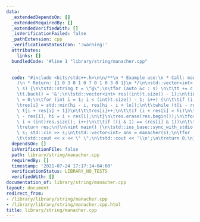 ```yaml
---
data:
  _extendedDependsOn: []
  _extendedRequiredBy: []
  _extendedVerifiedWith: []
  _isVerificationFailed: false
  _pathExtension: cpp
  _verificationStatusIcon: ':warning:'
  attributes:
    links: []
  bundledCode: '#line 1 "library/string/manacher.cpp"

    '
  code: "#include <bits/stdc++.h>\n\n/**\n * Example use:\n * Call: manacher(\"abacaba\"\
    )\n * Return: {1 0 3 0 1 0 7 0 1 0 3 0 1}\n */\n\nstd::vector<int> manacher(std::string\
    \ s) {\n\tstd::string t = \"@\";\n\tfor (auto &c : s) \n\t\tt += c, t += '#';\n\
    \tt.back() = '&';\n\tstd::vector<int> res((int)t.size() - 1);\n\tint lo = 0, hi\
    \ = 0;\n\tfor (int i = 1; i < (int)t.size() - 1; i++) {\n\t\tif (i != 1)\n\t\t\
    \tres[i] = std::min(hi - i, res[hi - i + lo]);\n\t\twhile (t[i - res[i] - 1] ==\
    \ t[i + res[i] + 1])\n\t\t\tres[i]++;\n\t\tif (i + res[i] > hi)\n\t\t\tlo = i\
    \ - res[i], hi = i + res[i];\n\t}\n\tres.erase(res.begin());\n\tfor (int i = 0;\
    \ i < (int)res.size(); i++)\n\t\tif ((i & 1) == (res[i] & 1))\n\t\t\tres[i]++;\n\
    \treturn res;\n}\n\nint main() {\n\tstd::ios_base::sync_with_stdio(0);\n\tstd::string\
    \ s; std::cin >> s;\n\tstd::vector<int> ans = manacher(s);\n\tfor (int &x : ans)\n\
    \t\tstd::cout << x << \" \";\n\tstd::cout << '\\n';\n\treturn 0;\n}   "
  dependsOn: []
  isVerificationFile: false
  path: library/string/manacher.cpp
  requiredBy: []
  timestamp: '2021-07-24 17:17:14-04:00'
  verificationStatus: LIBRARY_NO_TESTS
  verifiedWith: []
documentation_of: library/string/manacher.cpp
layout: document
redirect_from:
- /library/library/string/manacher.cpp
- /library/library/string/manacher.cpp.html
title: library/string/manacher.cpp
---
```

